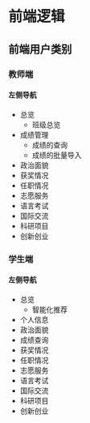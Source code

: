 # 前端逻辑

## 前端用户类别

### 教师端

#### 左侧导航

- 总览
  - 班级总览
- 成绩管理
  - 成绩的查询
  - 成绩的批量导入
- 政治面貌
- 获奖情况
- 任职情况
- 志愿服务
- 语言考试
- 国际交流
- 科研项目
- 创新创业

### 学生端

#### 左侧导航

- 总览
  - 智能化推荐
- 个人信息
- 政治面貌
- 成绩查询
- 获奖情况
- 任职情况
- 志愿服务
- 语言考试
- 国际交流
- 科研项目
- 创新创业

